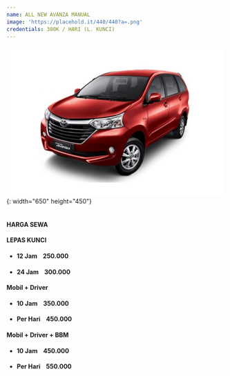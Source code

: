 ```yaml
---
name: ALL NEW AVANZA MANUAL
image: 'https://placehold.it/440/440?a=.png'
credentials: 300K / HARI (L. KUNCI)
---
```


![](/uploads/avanza-manual.jpg){: width="650" height="450"}

#### <br>HARGA SEWA &nbsp; &nbsp;

#### LEPAS KUNCI &nbsp; &nbsp;

* #### 12 Jam &nbsp; &nbsp;250.000
* #### 24 Jam &nbsp; &nbsp;300.000

#### Mobil + Driver &nbsp; &nbsp;

* #### 10 Jam &nbsp; &nbsp;350.000
* #### Per Hari &nbsp; &nbsp;450.000

#### Mobil + Driver + BBM &nbsp; &nbsp;

* #### 10 Jam &nbsp; &nbsp;450.000
* #### Per Hari &nbsp; &nbsp;550.000